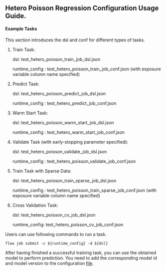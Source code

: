 ## Hetero Poisson Regression Configuration Usage Guide.

#### Example Tasks

This section introduces the dsl and conf for different types of tasks.

1. Train Task:

    dsl: test_hetero_poisson_train_job_dsl.json

    runtime_config : test_hetero_poisson_train_job_conf.json
    (with exposure variable column name specified)

2. Predict Task:

    dsl: test_hetero_poisson_predict_job_dsl.json

    runtime_config : test_hetero_predict_job_conf.json

3. Warm Start Task:

    dsl: test_hetero_poisson_warm_start_job_dsl.json

    runtime_config : test_hetero_warm_start_job_conf.json
      
4.  Validate Task (with early-stopping parameter specified):

    dsl: test_hetero_poisson_validate_job_dsl.json

    runtime_config : test_hetero_poisson_validate_job_conf.json
  
5. Train Task with Sparse Data:
    
    dsl: test_hetero_poisson_train_sparse_job_dsl.json

    runtime_config : test_hetero_poisson_train_sparse_job_conf.json
    (with exposure variable column name specified)

6. Cross Validation Task:

    dsl: test_hetero_poisson_cv_job_dsl.json

    runtime_config: test_hetero_poisson_cv_job_conf.json

Users can use following commands to run a task.

    flow job submit -c ${runtime_config} -d ${dsl}

After having finished a successful training task, you can use the obtained model to perform prediction. You need to add the corresponding model id and model version to the configuration [file](./test_hetero_poisson_predict_job_conf.json).